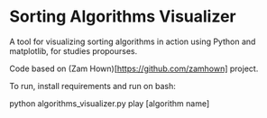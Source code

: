 # Sorting Algorithms Visualizer

A tool for visualizing sorting algorithms in action using Python and matplotlib, for studies propourses.

Code based on (Zam Hown)[https://github.com/zamhown] project.

To run, install requirements and run on bash:

python algorithms_visualizer.py play [algorithm name]


